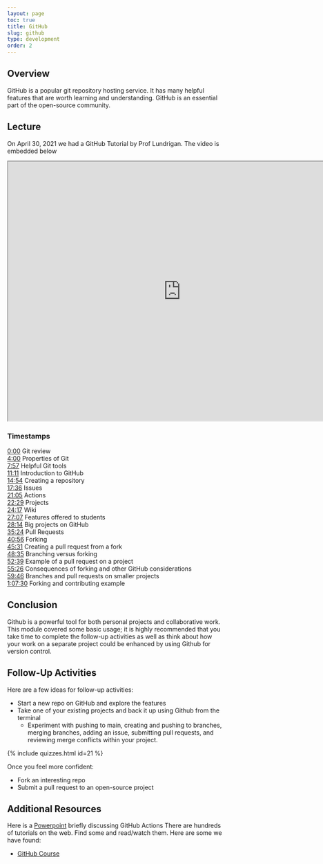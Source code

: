 ```yaml
---
layout: page
toc: true
title: GitHub
slug: github
type: development
order: 2
---
```


## Overview

GitHub is a popular git repository hosting service. It has many helpful features that are worth learning and understanding. GitHub is an essential part of the open-source community.


## Lecture
On April 30, 2021 we had a GitHub Tutorial by Prof Lundrigan. The video is embedded below

<iframe width="800" height="600" allow="fullscreen" src="https://www.youtube.com/embed/Z8nMX36x_GU"> </iframe>

### Timestamps

[0:00](https://www.youtube.com/watch?v=Z8nMX36x_GU&t=0s) Git review<br>
[4:00](https://www.youtube.com/watch?v=Z8nMX36x_GU&t=240s) Properties of Git<br>
[7:57](https://www.youtube.com/watch?v=Z8nMX36x_GU&t=477s) Helpful Git tools<br>
[11:11](https://www.youtube.com/watch?v=Z8nMX36x_GU&t=671s) Introduction to GitHub<br>
[14:54](https://www.youtube.com/watch?v=Z8nMX36x_GU&t=894s) Creating a repository<br>
[17:36](https://www.youtube.com/watch?v=Z8nMX36x_GU&t=1056s) Issues<br>
[21:05](https://www.youtube.com/watch?v=Z8nMX36x_GU&t=1265s) Actions<br>
[22:29](https://www.youtube.com/watch?v=Z8nMX36x_GU&t=1349s) Projects<br>
[24:17](https://www.youtube.com/watch?v=Z8nMX36x_GU&t=1457s) Wiki<br>
[27:07](https://www.youtube.com/watch?v=Z8nMX36x_GU&t=1627s) Features offered to students<br>
[28:14](https://www.youtube.com/watch?v=Z8nMX36x_GU&t=1694s) Big projects on GitHub<br>
[35:24](https://www.youtube.com/watch?v=Z8nMX36x_GU&t=2124s) Pull Requests<br>
[40:56](https://www.youtube.com/watch?v=Z8nMX36x_GU&t=2456s) Forking<br>
[45:31](https://www.youtube.com/watch?v=Z8nMX36x_GU&t=2731s) Creating a pull request from a fork<br>
[48:35](https://www.youtube.com/watch?v=Z8nMX36x_GU&t=2915s) Branching versus forking<br>
[52:39](https://www.youtube.com/watch?v=Z8nMX36x_GU&t=3159s) Example of a pull request on a project<br>
[55:26](https://www.youtube.com/watch?v=Z8nMX36x_GU&t=3326s) Consequences of forking and other GitHub considerations<br>
[59:46](https://www.youtube.com/watch?v=Z8nMX36x_GU&t=3586s) Branches and pull requests on smaller projects<br>
[1:07:30](https://www.youtube.com/watch?v=Z8nMX36x_GU&t=4050s) Forking and contributing example<br>

## Conclusion
Github is a powerful tool for both personal projects and collaborative work. This module covered some basic usage; it is highly recommended that you take time to complete the follow-up activities as well as think about how your work on a separate project could be enhanced by using Github for version control.

## Follow-Up Activities

Here are a few ideas for follow-up activities:

- Start a new repo on GitHub and explore the features
- Take one of your existing projects and back it up using Github from the terminal
  - Experiment with pushing to main, creating and pushing to branches, merging branches, adding an issue, submitting pull requests, and reviewing merge conflicts within your project.  

{% include quizzes.html id=21 %}

Once you feel more confident:

- Fork an interesting repo
- Submit a pull request to an open-source project

<!--
TO DO ## Certify Your Skills 
-->

## Additional Resources
Here is a [Powerpoint](../../media/Github_Actions.pptx) briefly discussing GitHub Actions
There are hundreds of tutorials on the web. Find some and read/watch them. Here are some we have found:

- [GitHub Course](https://lab.github.com)
